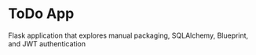 # ToDo App
Flask application that explores manual packaging, SQLAlchemy, Blueprint, and JWT authentication